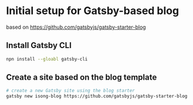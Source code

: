 # Initial setup for Gatsby-based blog

based on https://github.com/gatsbyjs/gatsby-starter-blog 

## Install Gatsby CLI

```bash
npn install --gloabl gatsby-cli
```

## Create a site based on the blog template

```bash
# create a new Gatsby site using the blog starter
gatsby new isong-blog https://github.com/gatsbyjs/gatsby-starter-blog
```
